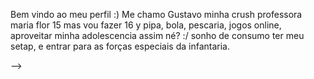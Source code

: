 Bem vindo ao meu perfil  :)
Me chamo Gustavo
minha crush professora maria flor
15 mas vou fazer 16 y
pipa, bola, pescaria, jogos online, aproveitar minha adolescencia assim né? :/
sonho de consumo ter meu setap, e entrar para as forças especiais da infantaria.








-->
